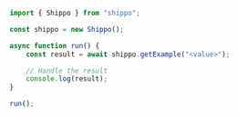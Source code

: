 <!-- Start SDK Example Usage [usage] -->
```typescript
import { Shippo } from "shippo";

const shippo = new Shippo();

async function run() {
    const result = await shippo.getExample("<value>");

    // Handle the result
    console.log(result);
}

run();

```
<!-- End SDK Example Usage [usage] -->